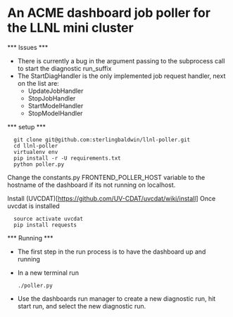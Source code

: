 # An ACME dashboard job poller for the LLNL mini cluster
*** Issues ***
* There is currently a bug in the argument passing to the subprocess call to start the diagnostic run_suffix
* The StartDiagHandler is the only implemented job request handler, next on the list are:
  - UpdateJobHandler
  - StopJobHandler
  - StartModelHandler
  - StopModelHandler



*** setup ***

      git clone git@github.com:sterlingbaldwin/llnl-poller.git
      cd llnl-poller
      virtualenv env
      pip install -r -U requirements.txt
      python poller.py

Change the constants.py FRONTEND_POLLER_HOST variable to the hostname of the dashboard if its not
running on localhost.

Install (UVCDAT)[https://github.com/UV-CDAT/uvcdat/wiki/install]
Once uvcdat is installed

      source activate uvcdat
      pip install requests

*** Running ***

* The first step in the run process is to have the dashboard up and running
* In a new terminal run

      ./poller.py

* Use the dashboards run manager to create a new diagnostic run, hit start run, and select the new diagnostic run.
